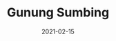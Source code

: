---
layout: post
title: "Gunung Sumbing"
description: "Gunung Sumbing description"
location: 'Wonosobo'
province: 'Jawa Tengah'
mdpl: 3371
picture: '/images/adventure/rinjani/20210529_103137.jpg'
hikingdate: 'januari 2021'
nfi: false
date: 2021-02-15
summit: true
categories: 'hiking'
inreview: true
tags: [hiking, adventure, sumbing]
permalink: /sumbing
comments: true
share: true
hidden: true
---